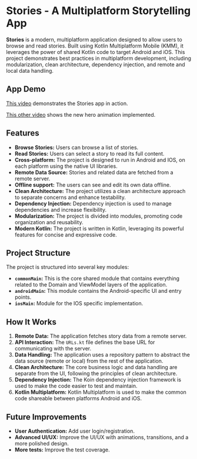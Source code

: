 # Stories - A Multiplatform Storytelling App

**Stories** is a modern, multiplatform application designed to allow users to browse and read stories. Built using Kotlin Multiplatform Mobile (KMM), it leverages the power of shared Kotlin code to target Android and iOS. This project demonstrates best practices in multiplatform development, including modularization, clean architecture, dependency injection, and remote and local data handling.

## App Demo

[This video](https://drive.google.com/file/d/1ePAMIZB90lRYn7lkd_y7LdCbpPjguzKi/view?usp=sharing) demonstrates the Stories app in action.

[This other video](https://drive.google.com/file/d/1LRCQUvSIrAMAjS9v6GBOMqdMf5yRT9WI/view?usp=sharing) shows the new hero animation implemented.

## Features

*   **Browse Stories:** Users can browse a list of stories.
*   **Read Stories:** Users can select a story to read its full content.
*   **Cross-platform:** The project is designed to run in Android and IOS, on each platform using the native UI libraries. 
*   **Remote Data Source:** Stories and related data are fetched from a remote server.
*   **Offline support:** The users can see and edit its own data offline.
*   **Clean Architecture:** The project utilizes a clean architecture approach to separate concerns and enhance testability.
*   **Dependency Injection:** Dependency injection is used to manage dependencies and increase flexibility.
*   **Modularization:** The project is divided into modules, promoting code organization and reusability.
*   **Modern Kotlin:** The project is written in Kotlin, leveraging its powerful features for concise and expressive code.

## Project Structure

The project is structured into several key modules:

*   **`commonMain`:** This is the core shared module that contains everything related to the Domain and ViewModel layers of the application.
*   **`androidMain`:** This module contains the Android-specific UI and entry points.
*   **`iosMain`:** Module for the IOS specific implementation.

## How It Works

1.  **Remote Data:** The application fetches story data from a remote server.
2.  **API Interaction:** The `URLs.kt` file defines the base URL for communicating with the server.
3.  **Data Handling:** The application uses a repository pattern to abstract the data source (remote or local) from the rest of the application.
4.  **Clean Architecture:** The core business logic and data handling are separate from the UI, following the principles of clean architecture.
5. **Dependency Injection:** The Koin dependency injection framework is used to make the code easier to test and maintain.
6. **Kotlin Multiplatform:** Kotlin Multiplatform is used to make the common code shareable between platforms Android and iOS.

## Future Improvements

*   **User Authentication:** Add user login/registration.
*   **Advanced UI/UX:** Improve the UI/UX with animations, transitions, and a more polished design.
*   **More tests:** Improve the test coverage.

